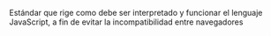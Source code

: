 Estándar que rige como debe ser interpretado y funcionar el lenguaje JavaScript, a fin de evitar la incompatibilidad entre navegadores